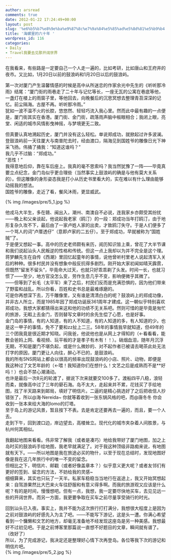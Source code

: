 ```yaml
---
author: arsread
comments: true
date: 2012-01-22 17:24:49+00:00
layout: post
slug: '%e6%b5%b7%e8%9e%ba%e9%87%8c%e7%9a%84%e5%85%ad%e5%8d%81%e5%b9%b4'
title: '海螺里的六十年 '
wordpress_id: 116
categories:
- Daily
- Travel我要去见那开阔世界
---
```


在我看来，有些路是一定要自己一个人走一遍的，比如考研，比如唐山和王府井的夜市。又比如，1月20日以前的鼓浪屿和1月20日以后的鼓浪屿。  
  
第一次对厦门产生温馨情感的时候是高中从所迷恋的作家余光中先生的《听听那冷雨》结尾：“厦门街的雨巷走了二十年与记忆等长，一座无瓦的公寓在巷底等他，一盏灯在楼上的雨窗子里，等他回去，向晚餐后的沉思冥想去整理青苔深深的记忆。前尘隔海。古屋不再。听听那冷雨。”  
犹如一波不温不火的长腔，悠悠然、轻轻巧流入我心里。然而此中最有趣的一点便是，厦门街其实在香港。厦门街、金门街，疏落雨声脑中板眼相合；我闭上眼，亮堂、闲适的城市风情影曳神摇，与梦境更无二致。  
<!--more-->
  
但真要认真地溯起历史，厦门并没有这么轻松。单说郑成功，就掀起过许多波澜。登鼓浪屿前一天往厦大与南普陀去时，经由渡口，隔海见到国姓爷的雕像日光下神采飞扬。伟捅了捅我：“知道这谁吗？”  
我几乎不过脑：“郑成功。”  
“恶性！”  
我得意地后仰，靠在车后座上。我真的毫不思索吗？我当然犹豫了一阵——毕竟真要立点纪念，金门岛似乎更合理些（当然事实上鼓浪屿的确是与他有莫大关系的）。但这雕像的身形姿态我是打小从历史书里看大的，实在难以有什么理由能够动摇我的想法。  
国姓爷的雕像，走近了看，餐风沐雨，更显威武。  
  
{% img /images/pre/5_1.jpg %}
  
他戎马大半生，多在赣、闽出入，潮州、南澳自不必说，连我家乡亦颇受其纷扰——晚上和父亲谈起，他说起我老家（鸥汀）的一段：郑成功当年打鸥汀，由于地形复杂久攻不下，最后由了一家卢姓人家的出卖，才致鸥汀失守。于是人们便多了一个骂人的词“卢厝透仔”（意即卢家的二五仔）。至于郑成功，早就被称为“国姓贼”了。  
于是便又想起一事。高中的历史老师颇有来历，阅历知识皆上乘，曾花了大半节课和我们说起汕头人民叛逆的性格和传统。但这一点上我却以为并不完全是这个理。蒋梦麟先生在自传《西潮》里回忆起童年的事情，说他曾听村里老人说起清军入关后的种种。很多村民并没有想象中般反抗得多剧烈。刚开始大家初闻如晴天霹雳，但既然“留发不留头”，毕竟命大过天，也就只好乖乖剃了头发。时间一长，也就习惯了——至少，地方官没怎么变，劳作生息几乎不变，影响便微乎其微了。  
——但等到了长毛（太平军）来了之后，村民们反而是充满恐惧的，因为他们带来了野蛮和战乱。所以你看，百姓和史书总是最难琢磨的。  
可是你再想深下去，万千雕像里，又有谁是清清白白的呢？鼓浪屿上的郑成功像，并非古人所立，而是1985年因了郑成功诞辰361周年才建成。这一朝似乎特别喜欢郑成功，我想大家都猜得出来这和他的功绩不无关系吧。然则可惜的是毕竟是匆忙的旅游，无暇上去金门，否则替写文章时的余先生偿了心愿，也是好事。  
金门岛的事情，有的人知道，有的人不知道，有的人知道的多，有人知道的少。也是这一甲子的事情，免不了要和zz扯上二三。58年的事情我早就知道，但49年的三个团我竟是很近期才知晓。问我爸，他说他也是从网上才得知的（←看看看，能教会爸妈上网、看视频、玩平板的才是孝子有木有！！）。硝烟血泪，随年月沉浮无期，不知是厦门不堪负起，或是什么微妙的、对不起作者已被请去喝茶此处无法打字的原因，厦门更让人向往，醉心不已的，是鼓浪屿。  
我的所有SNS网站上都会以很高的频率出现鼓浪屿的小店、照片、动物，即便是我这种过了文艺年龄的（←喂！我知道你们在想什么！文艺之后是成熟而不是**好吗！）也会不禁心潮涌动。  
也许是最后一次8元的轮渡了，据说下次来就要交100多了。渡船四平八稳，浪轻而柔，就像高中过了三年的礐石海。岛不太大，走起来并不累，花钱买了手绘地图，找了半天路来到邮局，填好了明信片。二逼的是精心挑选好了之后把收信人抄错张了，所以@海·Nereida~ 你就等着收到一张东锅风格的吧，而@唐冬冬 你会收到一张本来给大海的lomo的灯塔。  
至于岛上的游记风景，暂且按下不表。去是肯定还要再去一遍的，而且，要一个人去。  
走到下午，回到渡口边，岸边望去，高楼耸立。现代化的城市夹杂着人间胜景，与杭州何其相似。  
  
我翻起地图来看看。伟非常了解我（或者是凑巧）地给我带好了厦门地图，加之上岛时买的鼓浪屿手绘地图，我老早就满足了。对于我这种顶级非路痴来说，有地图就有天下。——所以地图是我在旅途必买的物什，以至于现在总结时，发现地图好像是我在这几年旅行中的唯一不变的留念。  
但相比之下，明信片、邮戳（或者好像盖章本？）似乎意义更大呢？或者友邻们有更好的签到、留念的方法，不妨给我的灵感~  
细细算来，其实也只玩了一天半。私家车稳稳当当地行在返途上，我又开始冥想起来：自驾游果然比大巴来火车往舒服和有意义得多啊。而我的旅游观又应该是什么呢？有的是时间，慢慢想吧。但有一点，我想，我一定要尽快地买车，去见见远一些的开阔世界。而另一方面，我更要争取在买车之前尽量享受骑行的时光。  
  
回到汕头已入夜。事实上，我并不能为这次旅行打打满分，我想很大程度上是因为之前对鼓浪屿的好感先入为主了吧。——不能写下游记，这是头一遭。你满心希望看到一个慵懒和文艺的地方，却毫无准备地不经发现这座岛是另一种美感。我想最好不过初见吧。于是之前博客里那篇说一直想不好题目的文章，瞬间就有谱了。（改好了）  
所以，为了完成游记，我决定还是整理好心情下次再登岛。各位等我下次的游记和明信片吧。  
{% img /images/pre/5_2.jpg %}
